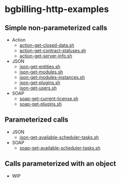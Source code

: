 # bgbilling-http-examples

## Simple non-parameterized calls

- Action
    - [action-get-closed-data.sh](examples/action-get-closed-data.sh)
    - [action-get-contract-statuses.sh](examples/action-get-contract-statuses.sh)
    - [action-get-server-info.sh](examples/action-get-server-info.sh)
- JSON
    - [json-get-entities.sh](examples/json-get-entities.sh)
    - [json-get-modules.sh](examples/json-get-modules.sh)
    - [json-get-modules-instances.sh](examples/json-get-modules-instances.sh)
    - [json-get-plugins.sh](examples/json-get-plugins.sh)
    - [json-get-users.sh](examples/json-get-users.sh)
- SOAP
    - [soap-get-current-license.sh](examples/soap-get-current-license.sh)
    - [soap-get-plugins.sh](examples/soap-get-plugins.sh)

## Parameterized calls

- JSON
    - [json-get-available-scheduler-tasks.sh](examples/json-get-available-scheduler-tasks.sh)
- SOAP
    - [soap-get-available-scheduler-tasks.sh](examples/soap-get-available-scheduler-tasks.sh)

## Calls parameterized with an object

- WIP
